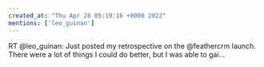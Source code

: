 ```yaml
---
created_at: "Thu Apr 28 05:19:16 +0000 2022"
mentions: ['leo_guinan']
---
```


RT @leo_guinan: Just posted my retrospective on the @feathercrm launch. There were a lot of things I could do better, but I was able to gai…